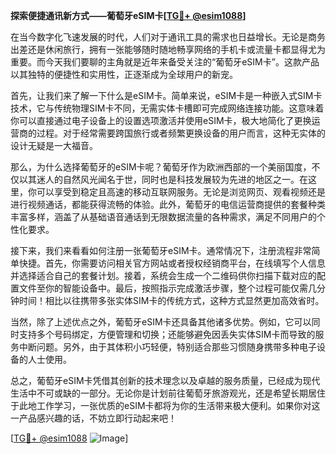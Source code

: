 **探索便捷通讯新方式——葡萄牙eSIM卡[[TG💪+ @esim1088](https://t.me/s/esim1088)]**

在当今数字化飞速发展的时代，人们对于通讯工具的需求也日益增长。无论是商务出差还是休闲旅行，拥有一张能够随时随地畅享网络的手机卡或流量卡都显得尤为重要。而今天我们要聊的主角就是近年来备受关注的“葡萄牙eSIM卡”。这款产品以其独特的便捷性和实用性，正逐渐成为全球用户的新宠。

首先，让我们来了解一下什么是eSIM卡。简单来说，eSIM卡是一种嵌入式SIM卡技术，它与传统物理SIM卡不同，无需实体卡槽即可完成网络连接功能。这意味着你可以直接通过电子设备上的设置选项激活并使用eSIM卡，极大地简化了更换运营商的过程。对于经常需要跨国旅行或者频繁更换设备的用户而言，这种无实体的设计无疑是一大福音。

那么，为什么选择葡萄牙的eSIM卡呢？葡萄牙作为欧洲西部的一个美丽国度，不仅以其迷人的自然风光闻名于世，同时也是科技发展较为先进的地区之一。在这里，你可以享受到稳定且高速的移动互联网服务。无论是浏览网页、观看视频还是进行视频通话，都能获得流畅的体验。此外，葡萄牙的电信运营商提供的套餐种类丰富多样，涵盖了从基础语音通话到无限数据流量的各种需求，满足不同用户的个性化要求。

接下来，我们来看看如何注册一张葡萄牙eSIM卡。通常情况下，注册流程非常简单快捷。首先，你需要访问相关官方网站或者授权经销商平台，在线填写个人信息并选择适合自己的套餐计划。接着，系统会生成一个二维码供你扫描下载对应的配置文件至你的智能设备中。最后，按照指示完成激活步骤，整个过程可能仅需几分钟时间！相比以往携带多张实体SIM卡的传统方式，这种方式显然更加高效省时。

当然，除了上述优点之外，葡萄牙eSIM卡还具备其他诸多优势。例如，它可以同时支持多个号码绑定，方便管理和切换；还能够避免因丢失实体SIM卡而导致的服务中断问题。另外，由于其体积小巧轻便，特别适合那些习惯随身携带多种电子设备的人士使用。

总之，葡萄牙eSIM卡凭借其创新的技术理念以及卓越的服务质量，已经成为现代生活中不可或缺的一部分。无论你是计划前往葡萄牙旅游观光，还是希望长期居住于此地工作学习，一张优质的eSIM卡都将为你的生活带来极大便利。如果你对这一产品感兴趣的话，不妨立即行动起来吧！

[[TG💪+ @esim1088](https://t.me/s/esim1088) ![Image](https://i.postimg.cc/4NQfJmqS/Snipaste-2025-05-13-00-14-12.png)]